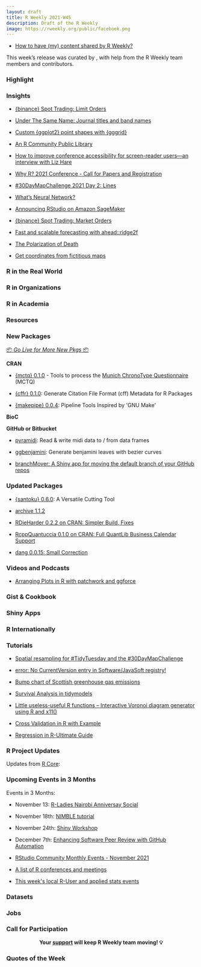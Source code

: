 ```yaml
---
layout: draft
title: R Weekly 2021-W45
description: Draft of the R Weekly
image: https://rweekly.org/public/facebook.png
---
```



+ [How to have (my) content shared by R Weekly?](https://github.com/rweekly/rweekly.org#how-to-have-my-content-shared-by-r-weekly)

This week’s release was curated by [](), with help from the R Weekly team members and contributors.



###  Highlight



### Insights


+ [{binance} Spot Trading: Limit Orders](https://datawookie.dev/blog/2021/11/binance-spot-trading-limit-orders/)

+ [Under The Same Name: Journal titles and band names](https://quantixed.org/2021/11/04/under-the-same-name-journal-titles-and-band-names/)

+ [Custom {ggplot2} point shapes with {gggrid}](https://coolbutuseless.github.io/2021/11/04/custom-ggplot2-point-shapes-with-gggrid/)

+ [An R Community Public Library](https://rviews.rstudio.com/2021/11/04/bookdown-org/)

+ [How to improve conference accessibility for screen-reader users—an interview with Liz Hare](https://user2021.r-project.org/blog/2021/11/04/accessibility_interview_liz_hare/)

+ [Why R? 2021 Conference - Call for Papers and Registration](http://whyr.pl//foundation/2021/whyr2021-cfp/)

+ [#30DayMapChallenge 2021 Day 2: Lines](https://rud.is/b/2021/11/02/30daymapchallenge-2021-day-2-lines/)

+ [What’s Neural Network?](https://finnstats.com/index.php/2021/11/02/whats-neural-network/)

+ [Announcing RStudio on Amazon SageMaker](https://blog.rstudio.com/2021/11/02/announcing-rstudio-on-amazon-sagemaker/)

+ [{binance} Spot Trading: Market Orders](https://datawookie.dev/blog/2021/11/binance-spot-trading-market-orders/)

+ [Fast and scalable forecasting with ahead::ridge2f](https://thierrymoudiki.github.io/blog/2021/10/31/r/misc/ahead-multivariate-fast-benchmark)

+ [The Polarization of Death](https://kieranhealy.org/blog/archives/2021/10/30/the-polarization-of-death/)

+ [Get coordinates from fictitious maps](https://www.rostrum.blog/2021/11/04/kanto-locator/)

### R in the Real World

###  R in Organizations



###  R in Academia



###  Resources

###  New Packages

<p class="added-hostname"><a href="https://rweekly.org/live" target="_blank" class="externalLink">📦 <i>Go Live for More New Pkgs</i> 📦</a></p>


**CRAN**

+ [{mctq} 0.1.0](https://docs.ropensci.org/mctq/) - Tools to process the [Munich ChronoType Questionnaire](https://doi.org/10.1177/0748730402239679) (MCTQ)

+ [{cffr} 0.1.0](https://cran.r-project.org/package=cffr): Generate Citation File Format (cff) Metadata for R Packages

+ [{makepipe} 0.0.4](https://cran.r-project.org/package=makepipe): Pipeline Tools Inspired by 'GNU Make'



**BioC**



**GitHub or Bitbucket**

+  [pyramidi](https://github.com/urswilke/pyramidi): Read & write midi data to / from data frames 

+  [ggbenjamini](https://github.com/urswilke/ggbenjamini): Generate benjamini leaves with bezier curves 

+ [branchMover: A Shiny app for moving the default branch of your GitHub repos](https://www.garrickadenbuie.com/blog/branchmover/)

### Updated Packages

+ [{santoku} 0.6.0](https://cran.r-project.org/package=santoku): A Versatile Cutting Tool

+ [archive 1.1.2](https://www.tidyverse.org/blog/2021/11/archive-1-1-2/)

+ [RDieHarder 0.2.2 on CRAN: Simpler Build, Fixes](http://dirk.eddelbuettel.com/blog/2021/11/02#rdieharder_0.2.2)

+ [RcppQuantuccia 0.1.0 on CRAN: Full QuantLib Business Calendar Support](http://dirk.eddelbuettel.com/blog/2021/10/30#rcppquantuccia_0.1.0)

+ [dang 0.0.15: Small Correction](http://dirk.eddelbuettel.com/blog/2021/10/29#dang_0.0.15)

###  Videos and Podcasts

+ [Arranging Plots in R with patchwork and ggforce](https://www.youtube.com/watch?v=C5Ik-WkPuGQ)


### Gist & Cookbook



### Shiny Apps



### R Internationally



###  Tutorials

+ [Spatial resampling for #TidyTuesday and the #30DayMapChallenge](https://juliasilge.com/blog/map-challenge/)

+ [error: No CurrentVersion entry in Software/JavaSoft registry!](https://finnstats.com/index.php/2021/11/04/error-no-currentversion-entry-in-software-javasoft-registry/)

+ [Bump chart of Scottish greenhouse gas emissions](https://scottishsnow.wordpress.com/2021/11/03/bump-chart-of-scottish-greenhouse-gas-emissions/)

+ [Survival Analysis in tidymodels](https://www.tidyverse.org/blog/2021/11/survival-analysis-parsnip-adjacent/)

+ [Little useless-useful R functions – Interactive Voronoi diagram generator using R and x11()](https://tomaztsql.wordpress.com/2021/11/01/little-useless-useful-r-functions-interactive-voronoi-diagram-generator-using-r-and-x11/)

+ [Cross Validation in R with Example](https://finnstats.com/index.php/2021/10/31/cross-validation-in-r/)

+ [Regression in R-Ultimate Guide](https://finnstats.com/index.php/2021/10/30/regression-in-r/)

<!--<div class="post-more-begin></div><div class="post-more-end"></div>-->

###  R Project Updates

Updates from [R Core](http://developer.r-project.org/blosxom.cgi/R-devel/NEWS):


###  Upcoming Events in 3 Months

Events in 3 Months:


+ November 13: [R-Ladies Nairobi Anniversay Social](https://t.co/Q7ZSj0PJkf?amp=1)

+ November 18th: [NIMBLE tutorial](https://r-nimble.org/nimble-online-tutorial-november-18-2021)

+ November 24th: [Shiny Workshop](https://mirai-solutions.ch/news/2021/10/22/announce-shiny3-ws/)

+ December 7th: [Enhancing Software Peer Review with GitHub Automation](https://ropensci.org/commcalls/dec2021-automation/)

+ [RStudio Community Monthly Events - November 2021](https://blog.rstudio.com/2021/11/03/rstudio-community-monthly-events-november-2021/)

+ [A list of R conferences and meetings](https://jumpingrivers.github.io/meetingsR/events.html)

+ [This week's local R-User and applied stats events](https://community.rstudio.com/c/irl)


### Datasets

### Jobs




###  Call for Participation


<p class="hide-support added-hostname support-rweekly" style="text-align: center;font-weight: bold;">Your <a class="non-visited externalLink" href="https://www.patreon.com/rweekly" onclick="pas(this)">support</a> will keep R Weekly team moving! 💡</p>

###  Quotes of the Week

